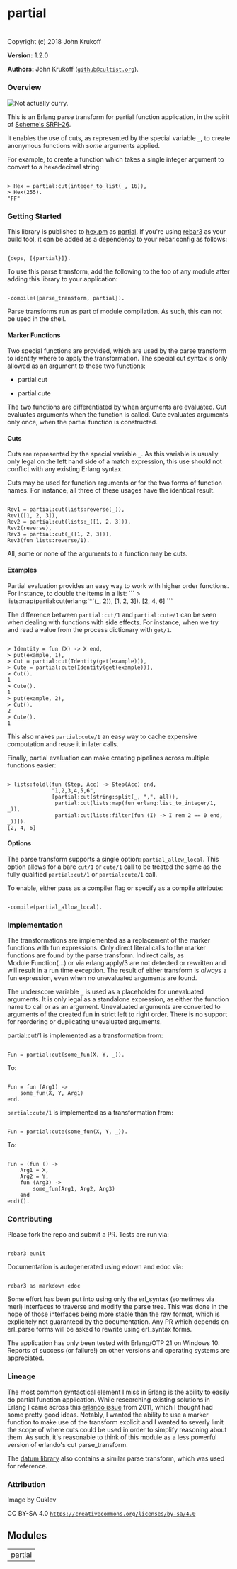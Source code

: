 

# partial #

Copyright (c) 2018 John Krukoff

__Version:__ 1.2.0

__Authors:__ John Krukoff ([`github@cultist.org`](mailto:github@cultist.org)).


### Overview ###

![Not actually curry.](curry.jpg)

This is an Erlang parse transform for partial function application, in the
spirit of [Scheme's
SRFI-26](https://srfi.schemers.org/srfi-26/srfi-26.md).

It enables the use of cuts, as represented by the special variable `_`,  to
create anonymous functions with _some_ arguments applied.

For example, to create a function which takes a single integer argument to
convert to a hexadecimal string:

```

> Hex = partial:cut(integer_to_list(_, 16)),
> Hex(255).
"FF"
```


### Getting Started ###

This library is published to [hex.pm](https://hex.pm) as [partial](https://hex.pm/packages/partial). If you're using [rebar3](https://www.rebar3.org/) as your build tool, it can be added
as a dependency to your rebar.config as follows:

```

{deps, [{partial}]}.
```

To use this parse transform, add the following to the top of any module after adding
this library to your application:

```

-compile({parse_transform, partial}).
```

Parse transforms run as part of module compilation. As such, this can not be
used in the shell.


#### Marker Functions ####

Two special functions are provided, which are used by the parse transform to
identify where to apply the transformation. The special cut syntax is only
allowed as an argument to these two functions:

* partial:cut

* partial:cute


The two functions are differentiated by when arguments are evaluated. Cut
evaluates arguments when the function is called. Cute evaluates arguments only
once, when the partial function is constructed.


#### Cuts ####

Cuts are represented by the special variable `_`. As this variable is usually
only legal on the left hand side of a match expression, this use should not
conflict with any existing Erlang syntax.

Cuts may be used for function arguments or for the two forms of function
names. For instance, all three of these usages have the identical result.

```

Rev1 = partial:cut(lists:reverse(_)),
Rev1([1, 2, 3]),
Rev2 = partial:cut(lists:_([1, 2, 3])),
Rev2(reverse),
Rev3 = partial:cut(_([1, 2, 3])),
Rev3(fun lists:reverse/1).
```
All, some or none of the arguments to a function may be cuts.
<h4>Examples</h4>
Partial evaluation provides an easy way to work with higher order functions.
For instance, to double the items in a list:
```
> lists:map(partial:cut(erlang:'*'(_, 2)), [1, 2, 3]).
[2, 4, 6]
```

The difference between `partial:cut/1` and `partial:cute/1` can be seen when
dealing with functions with side effects. For instance, when we try and read a
value from the process dictionary with `get/1`.

```

> Identity = fun (X) -> X end,
> put(example, 1),
> Cut = partial:cut(Identity(get(example))),
> Cute = partial:cute(Identity(get(example))),
> Cut().
1
> Cute().
1
> put(example, 2),
> Cut().
2
> Cute().
1
```

This also makes `partial:cute/1` an easy way to cache expensive computation and
reuse it in later calls.

Finally, partial evaluation can make creating pipelines across multiple
functions easier:

```

> lists:foldl(fun (Step, Acc) -> Step(Acc) end,
              "1,2,3,4,5,6",
              [partial:cut(string:split(_, ",", all)),
               partial:cut(lists:map(fun erlang:list_to_integer/1, _)),
               partial:cut(lists:filter(fun (I) -> I rem 2 == 0 end, _))]).
[2, 4, 6]
```


#### Options ####

The parse transform supports a single option: `partial_allow_local`. This
option allows for a bare `cut/1` or `cute/1` call to be treated the same as
the fully qualified `partial:cut/1` or `partial:cute/1` call.

To enable, either pass as a compiler flag or specify as a compile attribute:

```

-compile(partial_allow_local).
```


### Implementation ###

The transformations are implemented as a replacement of the marker functions
with fun expressions. Only direct literal calls to the marker functions are
found by the parse transform. Indirect calls, as Module:Function(...) or via
erlang:apply/3 are not detected or rewritten and will result in a run time
exception. The result of either transform is _always_ a fun
expression, even when no unevaluated arguments are found.

The underscore variable `_` is used as a placeholder for unevaluated
arguments. It is only legal as a standalone expression, as either the function
name to call or as an argument. Unevaluated arguments are converted to
arguments of the created fun in strict left to right order. There is no
support for reordering or duplicating unevaluated arguments.

partial:cut/1 is implemented as a transformation from:

```

Fun = partial:cut(some_fun(X, Y, _)).
```

To:

```

Fun = fun (Arg1) ->
	some_fun(X, Y, Arg1)
end.
```

`partial:cute/1` is implemented as a transformation from:

```

Fun = partial:cute(some_fun(X, Y, _)).
```

To:

```

Fun = (fun () ->
	Arg1 = X,
	Arg2 = Y,
	fun (Arg3) ->
		some_fun(Arg1, Arg2, Arg3)
	end
end)().
```


### Contributing ###

Please fork the repo and submit a PR. Tests are run via:

```

rebar3 eunit
```

Documentation is autogenerated using edown and edoc via:

```

rebar3 as markdown edoc
```

Some effort has been put into using only the erl_syntax (sometimes via merl)
interfaces to traverse and modify the parse tree. This was done in the hope of
those interfaces being more stable than the raw format, which is explicitely
not guaranteed by the documentation. Any PR which depends on erl_parse forms
will be asked to rewrite using erl_syntax forms.

The application has only been tested with Erlang/OTP 21 on Windows 10. Reports
of success (or failure!) on other versions and operating systems are
appreciated.


### Lineage ###

The most common syntactical element I miss in Erlang is the ability to easily
do partial function application. While researching existing solutions in
Erlang I came across this [erlando issue](https://github.com/rabbitmq/erlando/issues/2) from
2011, which I thought had some pretty good ideas. Notably, I wanted the
ability to use a marker function to make use of the transform explicit and I
wanted to severly limit the scope of where cuts could be used in order to
simplify reasoning about them. As such, it's reasonable to think of this
module as a less powerful version of erlando's cut parse_transform.

The [datum
library](https://github.com/fogfish/datum/blob/master/src/partial.erl) also contains a similar parse transform, which was used for
reference.


### Attribution ###

Image by Cuklev

CC BY-SA 4.0 [`https://creativecommons.org/licenses/by-sa/4.0`](https://creativecommons.org/licenses/by-sa/4.0)


## Modules ##


<table width="100%" border="0" summary="list of modules">
<tr><td><a href="partial.md" class="module">partial</a></td></tr></table>


